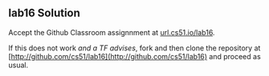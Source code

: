 
## lab16 Solution




Accept the Github Classroom assignnment at 
[url.cs51.io/lab16](http://url.cs51.io/lab16). 

If this does not work _and a TF advises_, fork and then clone the repository at 
[http://github.com/cs51/lab16](http://github.com/cs51/lab16) 
and proceed as usual.

